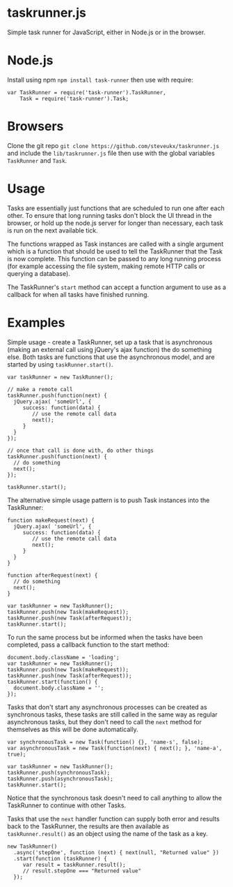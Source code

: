 taskrunner.js
=============

Simple task runner for JavaScript, either in Node.js or in the browser.

Node.js
=======

Install using npm `npm install task-runner` then use with require:

    var TaskRunner = require('task-runner').TaskRunner,
        Task = require('task-runner').Task;

Browsers
========

Clone the git repo `git clone https://github.com/steveukx/taskrunner.js` and include the `lib/taskrunner.js` file then use with the global variables `TaskRunner` and `Task`.

Usage
=====

Tasks are essentially just functions that are scheduled to run one after each other. To ensure that long running tasks don't block the UI thread in the browser, or hold up the
node.js server for longer than necessary, each task is run on the next available tick.

The functions wrapped as Task instances are called with a single argument which is a function that should be used to tell the TaskRunner that the Task is now complete. This
function can be passed to any long running process (for example accessing the file system, making remote HTTP calls or querying a database).

The TaskRunner's `start` method can accept a function argument to use as a callback for when all tasks have finished running.

Examples
========

Simple usage - create a TaskRunner, set up a task that is asynchronous (making an external call using jQuery's ajax function) the do something else. Both tasks are
functions that use the asynchronous model, and are started by using `taskRunner.start()`.

    var taskRunner = new TaskRunner();

    // make a remote call
    taskRunner.push(function(next) {
      jQuery.ajax( 'someUrl', {
         success: function(data) {
            // use the remote call data
            next();
         }
      }
    });

    // once that call is done with, do other things
    taskRunner.push(function(next) {
      // do something
      next();
    });

    taskRunner.start();

The alternative simple usage pattern is to push Task instances into the TaskRunner:

    function makeRequest(next) {
      jQuery.ajax( 'someUrl', {
         success: function(data) {
            // use the remote call data
            next();
         }
      }
    }

    function afterRequest(next) {
      // do something
      next();
    }

    var taskRunner = new TaskRunner();
    taskRunner.push(new Task(makeRequest));
    taskRunner.push(new Task(afterRequest));
    taskRunner.start();

To run the same process but be informed when the tasks have been completed, pass a callback function to the start method:

    document.body.className = 'loading';
    var taskRunner = new TaskRunner();
    taskRunner.push(new Task(makeRequest));
    taskRunner.push(new Task(afterRequest));
    taskRunner.start(function() {
      document.body.className = '';
    });

Tasks that don't start any asynchronous processes can be created as synchronous tasks, these tasks are still called in the
same way as regular asynchronous tasks, but they don't need to call the `next` method for themselves as this will be done
automatically.

    var synchronousTask = new Task(function() {}, 'name-s', false);
    var asynchronousTask = new Task(function(next) { next(); }, 'name-a', true);

    var taskRunner = new TaskRunner();
    taskRunner.push(synchronousTask);
    taskRunner.push(asynchronousTask);
    taskRunner.start();

Notice that the synchronous task doesn't need to call anything to allow the TaskRunner to continue with other Tasks.

Tasks that use the `next` handler function can supply both error and results back to the TaskRunner, the results are
 then available as `taskRunner.result()` as an object using the name of the task as a key.

    new TaskRunner()
      .async('stepOne', function (next) { next(null, "Returned value" })
      .start(function (taskRunner) {
         var result = taskRunner.result();
         // result.stepOne === "Returned value"
      });
